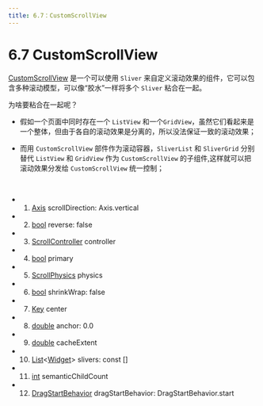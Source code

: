```yaml
---
title: 6.7：CustomScrollView
---
```


# 6.7 CustomScrollView

[CustomScrollView](https://api.flutter.dev/flutter/widgets/CustomScrollView-class.html) 是一个可以使用 `Sliver` 来自定义滚动效果的组件，它可以包含多种滚动模型，可以像“胶水”一样将多个 `Sliver` 粘合在一起。

为啥要粘合在一起呢？

*    假如一个页面中同时存在一个 `ListView` 和一个`GridView`，虽然它们看起来是一个整体，但由于各自的滚动效果是分离的，所以没法保证一致的滚动效果；

*    而用 `CustomScrollView`  部件作为滚动容器，`SliverList`  和 `SliverGrid` 分别替代 `ListView` 和 `GridView` 作为 `CustomScrollView` 的子组件,这样就可以把滚动效果分发给 `CustomScrollView` 统一控制；

<br>

*   1.   [Axis](https://api.flutter.dev/flutter/painting/Axis-class.html) scrollDirection: Axis.vertical

*   2.   [bool](https://api.flutter.dev/flutter/dart-core/bool-class.html) reverse: false

*   3.   [ScrollController](https://api.flutter.dev/flutter/widgets/ScrollController-class.html) controller

*   4.   [bool](https://api.flutter.dev/flutter/dart-core/bool-class.html) primary

*   5.   [ScrollPhysics](https://api.flutter.dev/flutter/widgets/ScrollPhysics-class.html) physics

*   6.   [bool](https://api.flutter.dev/flutter/dart-core/bool-class.html) shrinkWrap: false

*   7.   [Key](https://api.flutter.dev/flutter/foundation/Key-class.html) center

*   8.   [double](https://api.flutter.dev/flutter/dart-core/double-class.html) anchor: 0.0

*   9.   [double](https://api.flutter.dev/flutter/dart-core/double-class.html) cacheExtent

*   10.   [List](https://api.flutter.dev/flutter/dart-core/List-class.html)\<[Widget](https://api.flutter.dev/flutter/widgets/Widget-class.html)\> slivers: const []

*   11.   [int](https://api.flutter.dev/flutter/dart-core/int-class.html) semanticChildCount

*   12.   [DragStartBehavior](https://api.flutter.dev/flutter/gestures/DragStartBehavior-class.html) dragStartBehavior: DragStartBehavior.start

<br>

